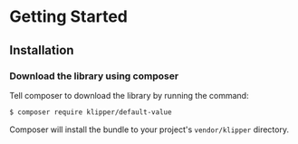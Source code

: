 Getting Started
===============

## Installation

### Download the library using composer

Tell composer to download the library by running the command:

```bash
$ composer require klipper/default-value
```

Composer will install the bundle to your project's `vendor/klipper` directory.
